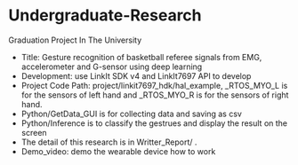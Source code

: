 # Undergraduate-Research

Graduation Project In The University

*   Title: Gesture recognition of basketball referee signals from EMG, accelerometer and G-sensor using deep learning
*   Development: use LinkIt SDK v4 and LinkIt7697 API to develop
*   Project Code Path: project/linkit7697_hdk/hal_example, _RTOS_MYO_L is for the sensors of left hand and _RTOS_MYO_R is for the sensors of right hand.
*   Python/GetData_GUI is for collecting data and saving as csv
*   Python/Inference is to classify the gestrues and display the result on the screen
*   The detail of this research is in Writter_Report/ .
*   Demo_video: demo the wearable device how to work

